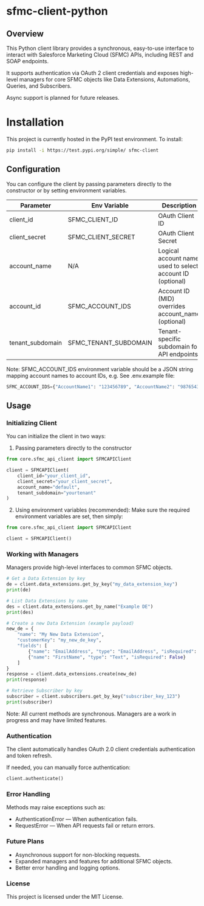 # sfmc-client-python
## Overview

This Python client library provides a synchronous, easy-to-use interface to interact with Salesforce Marketing Cloud (SFMC) APIs, including REST and SOAP endpoints.

It supports authentication via OAuth 2 client credentials and exposes high-level managers for core SFMC objects like Data Extensions, Automations, Queries, and Subscribers.

Async support is planned for future releases.

# Installation
This project is currently hosted in the PyPI test environment. To install:

```bash
pip install -i https://test.pypi.org/simple/ sfmc-client
```

## Configuration

You can configure the client by passing parameters directly to the constructor or by setting environment variables.

| Parameter        | Env Variable          | Description                                               |
| ---------------- | --------------------- | --------------------------------------------------------- |
| client_id        | SFMC_CLIENT_ID        | OAuth Client ID                                           |
| client_secret    | SFMC_CLIENT_SECRET    | OAuth Client Secret                                       |
| account_name     | N/A                   | Logical account name used to select account ID (optional) |
| account_id       | SFMC_ACCOUNT_IDS      | Account ID (MID) overrides account_name (optional)        |
| tenant_subdomain | SFMC_TENANT_SUBDOMAIN | Tenant-specific subdomain for API endpoints               |

Note: SFMC_ACCOUNT_IDS environment variable should be a JSON string mapping account names to account IDs, e.g. See .env.example file:

```python
SFMC_ACCOUNT_IDS={"AccountName1": "123456789", "AccountName2": "987654321"}
```

## Usage

### Initializing Client

You can initialize the client in two ways:

1. Passing parameters directly to the constructor

```python
from core.sfmc_api_client import SFMCAPIClient

client = SFMCAPIClient(
    client_id="your_client_id",
    client_secret="your_client_secret",
    account_name="default",
    tenant_subdomain="yourtenant"
)
```

2. Using environment variables (recommended):
   Make sure the required environment variables are set, then simply:

```python
from core.sfmc_api_client import SFMCAPIClient

client = SFMCAPIClient()
```

### Working with Managers

Managers provide high-level interfaces to common SFMC objects.

```python
# Get a Data Extension by key
de = client.data_extensions.get_by_key("my_data_extension_key")
print(de)

# List Data Extensions by name
des = client.data_extensions.get_by_name("Example DE")
print(des)

# Create a new Data Extension (example payload)
new_de = {
    "name": "My New Data Extension",
    "customerKey": "my_new_de_key",
    "fields": [
        {"name": "EmailAddress", "type": "EmailAddress", "isRequired": True, "isPrimaryKey": True},
        {"name": "FirstName", "type": "Text", "isRequired": False}
    ]
}
response = client.data_extensions.create(new_de)
print(response)

# Retrieve Subscriber by key
subscriber = client.subscribers.get_by_key("subscriber_key_123")
print(subscriber)
```

Note: All current methods are synchronous. Managers are a work in progress and may have limited features.

### Authentication

The client automatically handles OAuth 2.0 client credentials authentication and token refresh.

If needed, you can manually force authentication:

```python
client.authenticate()
```

### Error Handling

Methods may raise exceptions such as:

- AuthenticationError — When authentication fails.
- RequestError — When API requests fail or return errors.

### Future Plans

- Asynchronous support for non-blocking requests.
- Expanded managers and features for additional SFMC objects.
- Better error handling and logging options.

### License

This project is licensed under the MIT License.
